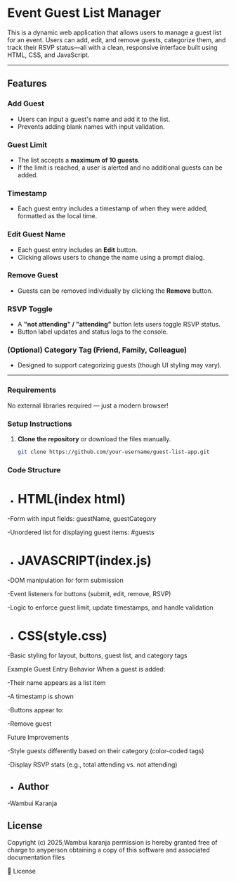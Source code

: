 
# Event Guest List Manager

This is a dynamic web application that allows users to manage a guest list for an event. Users can add, edit, and remove guests, categorize them, and track their RSVP status—all with a clean, responsive interface built using HTML, CSS, and JavaScript.

---

##  Features

###  Add Guest
- Users can input a guest's name and add it to the list.
- Prevents adding blank names with input validation.

### Guest Limit
- The list accepts a **maximum of 10 guests**.
- If the limit is reached, a user is alerted and no additional guests can be added.

###  Timestamp
- Each guest entry includes a timestamp of when they were added, formatted as the local time.

###  Edit Guest Name
- Each guest entry includes an **Edit** button.
- Clicking allows users to change the name using a prompt dialog.

###  Remove Guest
- Guests can be removed individually by clicking the **Remove** button.

###  RSVP Toggle
- A **"not attending" / "attending"** button lets users toggle RSVP status.
- Button label updates and status logs to the console.

###  (Optional) Category Tag (Friend, Family, Colleague)
- Designed to support categorizing guests (though UI styling may vary).

---

###  Requirements
No external libraries required — just a modern browser!

###  Setup Instructions

1. **Clone the repository** or download the files manually.
   ```bash
   git clone https://github.com/your-username/guest-list-app.git


 ### Code Structure
 - # HTML(index html)
 -Form with input fields: guestName, guestCategory

 -Unordered list for displaying guest items: #guests

 - # JAVASCRIPT(index.js)
 -DOM manipulation for form submission

 -Event listeners for buttons (submit, edit, remove, RSVP)

 -Logic to enforce guest limit, update timestamps, and handle validation

 - # CSS(style.css)
  -Basic styling for layout, buttons, guest list, and category tags
 
  Example Guest Entry Behavior
  When a guest is added:

 -Their name appears as a list item

 -A timestamp is shown

 -Buttons appear to:

 -Remove guest

 Future Improvements

 -Style guests differently based on their category (color-coded tags)

 -Display RSVP stats (e.g., total attending vs. not attending)


 - ## Author

-Wambui Karanja
   ## License
   Copyright (c) 2025,Wambui karanja
   permission is hereby granted free of charge to anyperson obtaining a copy of this software and associated documentation files
    

📜 License
